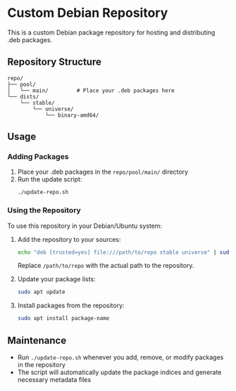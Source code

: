 # Custom Debian Repository

This is a custom Debian package repository for hosting and distributing .deb packages.

## Repository Structure

```
repo/
├── pool/
│   └── main/         # Place your .deb packages here
└── dists/
    └── stable/
        └── universe/
            └── binary-amd64/
```

## Usage

### Adding Packages

1. Place your .deb packages in the `repo/pool/main/` directory
2. Run the update script:
   ```bash
   ./update-repo.sh
   ```

### Using the Repository

To use this repository in your Debian/Ubuntu system:

1. Add the repository to your sources:
   ```bash
   echo "deb [trusted=yes] file:///path/to/repo stable universe" | sudo tee /etc/apt/sources.list.d/custom.list
   ```
   Replace `/path/to/repo` with the actual path to the repository.

2. Update your package lists:
   ```bash
   sudo apt update
   ```

3. Install packages from the repository:
   ```bash
   sudo apt install package-name
   ```

## Maintenance

- Run `./update-repo.sh` whenever you add, remove, or modify packages in the repository
- The script will automatically update the package indices and generate necessary metadata files
